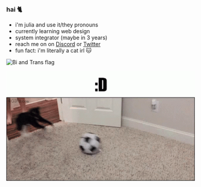 ### hai 🐈


- i'm julia and use it/they pronouns
- currently learning web design
- system integrator (maybe in 3 years)
- reach me on on [Discord](https://discordapp.com/users/266933082106363905) or [Twitter](https://twitter.com/techkity)
- fun fact: i'm literally a cat irl 🐱

 ![Bi and Trans flag](/assets/svgs/bitrans.svg)

 ![Gif of a cat playing with a ball with the caption ":D"](/assets/gifs/meow.gif)
